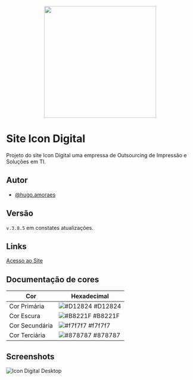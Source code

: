 <div align="center">
<img src="https://github.com/HugoaMoraes/Desafio_UCB_01/assets/102623594/20064c47-3df3-4602-8d02-797c167c90b2" width="300px" />
</div>

# Site Icon Digital

Projeto do site Icon Digital uma empressa de Outsourcing de Impressão e Soluções em TI.

## Autor

- [@hugo.amoraes](https://github.com/HugoaMoraes)

## Versão

`v.3.8.5` em constates atualizações.

## Links

[Acesso ao Site](https://hugoamoraes.github.io/IconDigital/)

## Documentação de cores

| Cor            | Hexadecimal                                                      |
| -------------- | ---------------------------------------------------------------- |
| Cor Primária   | ![#D12824](https://via.placeholder.com/10/D12824?text=+) #D12824 |
| Cor Escura     | ![#B8221F](https://via.placeholder.com/10/B8221F?text=+) #B8221F |
| Cor Secundária | ![#f7f7f7](https://via.placeholder.com/10/f7f7f7?text=+) #f7f7f7 |
| Cor Terciária  | ![#878787](https://via.placeholder.com/10/878787?text=+) #878787 |

## Screenshots

![Icon Digital Desktop](https://github.com/HugoaMoraes/IconDigital/assets/102623594/1abbcad3-9f31-4741-87d9-b9c2556cea88)
